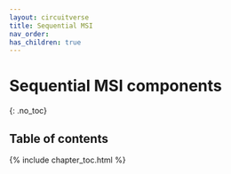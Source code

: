 ```yaml
---
layout: circuitverse
title: Sequential MSI
nav_order:
has_children: true
---
```


# Sequential MSI components
{: .no_toc}

## Table of contents

{% include chapter_toc.html %}

